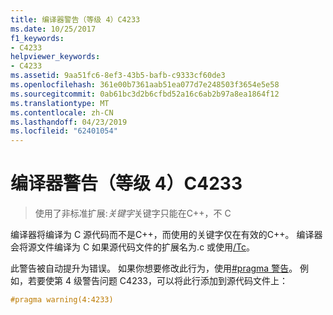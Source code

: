 ```yaml
---
title: 编译器警告（等级 4）C4233
ms.date: 10/25/2017
f1_keywords:
- C4233
helpviewer_keywords:
- C4233
ms.assetid: 9aa51fc6-8ef3-43b5-bafb-c9333cf60de3
ms.openlocfilehash: 361e00b7361aab51ea077d7e248503f3654e5e58
ms.sourcegitcommit: 0ab61bc3d2b6cfbd52a16c6ab2b97a8ea1864f12
ms.translationtype: MT
ms.contentlocale: zh-CN
ms.lasthandoff: 04/23/2019
ms.locfileid: "62401054"
---
```

# <a name="compiler-warning-level-4-c4233"></a>编译器警告（等级 4）C4233

> 使用了非标准扩展:*关键字*关键字只能在C++，不 C

编译器将编译为 C 源代码而不是C++，而使用的关键字仅在有效的C++。 编译器会将源文件编译为 C 如果源代码文件的扩展名为.c 或使用[/Tc](../../build/reference/tc-tp-tc-tp-specify-source-file-type.md)。

此警告被自动提升为错误。 如果你想要修改此行为，使用[#pragma 警告](../../preprocessor/warning.md)。 例如，若要使第 4 级警告问题 C4233，可以将此行添加到源代码文件上：

```cpp
#pragma warning(4:4233)
```

